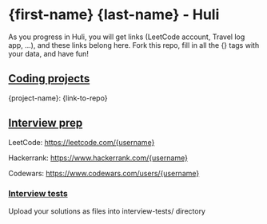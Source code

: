 # {first-name} {last-name} - Huli

As you progress in Huli, you will get links (LeetCode account, Travel log app, ...), and these links belong here.
Fork this repo, fill in all the {} tags with your data, and have fun!

## [Coding projects](https://github.com/green-fox-academy/definitions/tree/master/project-phase/huli)
{project-name}: {link-to-repo}

## [Interview prep](https://github.com/green-fox-academy/teaching-materials/tree/master/interview)
LeetCode: https://leetcode.com/{username}

Hackerrank: https://www.hackerrank.com/{username}

Codewars: https://www.codewars.com/users/{username}

### [Interview tests](https://github.com/green-fox-academy/teaching-materials/tree/master/project-phase/tech-interview-tests)
Upload your solutions as files into interview-tests/ directory

